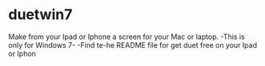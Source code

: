 # duetwin7
Make from your Ipad or Iphone a screen for your Mac or laptop. -This is only for Windows 7- -Find te-he README file for get duet free on your Ipad or Iphon
